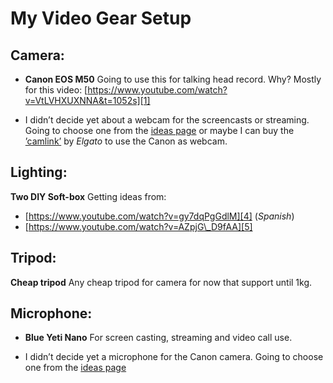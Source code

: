 
# My Video Gear Setup

## Camera:
- **Canon EOS M50**
	Going to use this for talking head record.
	Why? Mostly for this video:
	[https://www.youtube.com/watch?v=VtLVHXUXNNA&t=1052s][1]  

- I didn’t decide yet about a webcam for the screencasts or streaming. Going to choose one from the [ideas page][2] or maybe I can buy the [’camlink’][3] by _Elgato_ to use the Canon as webcam.

## Lighting:
**Two DIY Soft-box**
Getting ideas from:
- [https://www.youtube.com/watch?v=gy7dqPgGdlM][4] (_Spanish_)
- [https://www.youtube.com/watch?v=AZpjG\_D9fAA][5]

## Tripod:
**Cheap tripod**
Any cheap tripod for camera for now that support until 1kg.

## Microphone:
- **Blue Yeti Nano**
	For screen casting, streaming and video call use.  

- I didn’t decide yet a microphone for the Canon camera. Going to choose one from the [ideas page][6]


[1]:	https://www.youtube.com/watch?v=VtLVHXUXNNA&t=1052s
[2]:	Ideas-Accesories.md "ideas page"
[3]:	https://www.elgato.com/es/gaming/cam-link-4k
[4]:	https://www.youtube.com/watch?v=gy7dqPgGdlM
[5]:	https://www.youtube.com/watch?v=AZpjG_D9fAA
[6]:	Ideas-Accesories.md "ideas page"
